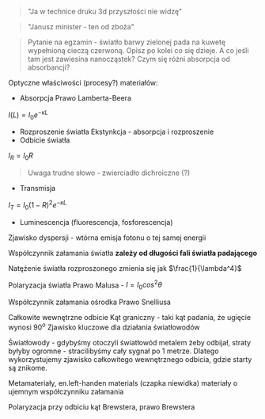 > "Ja w technice druku 3d przyszłości nie widzę"

> "Janusz minister - ten od zboża"

> Pytanie na egzamin - światło barwy zielonej pada na kuwetę wypełnioną cieczą czerwoną. Opisz po kolei co się dzieje. A co jeśli tam jest zawiesina nanocząstek? Czym się różni absorpcja od absorbancji?

Optyczne właściwości (procesy?) materiałów:

- Absorpcja
Prawo Lamberta-Beera

$I(L)=I_0e^{-\kappa L}$

- Rozproszenie światła
Ekstynkcja - absorpcja i rozproszenie
- Odbicie światła

$I_R=I_0R$ 

> Uwaga trudne słowo - zwierciadło dichroiczne (?)

- Transmisja

$I_T=I_0(1-R)^2e^{-\kappa L}$

- Luminescencja (fluorescencja, fosforescencja)

Zjawisko dyspersji - wtórna emisja fotonu o tej samej energii

Współczynnik załamania światła **zależy od długości fali światła padającego**

Natężenie światła rozproszonego zmienia się jak $\frac{1}{\lambda^4}$ 

Polaryzacja światła 
Prawo Malusa - $I=I_0cos^2\theta$ 

Współczynnik załamania ośrodka
Prawo Snelliusa 

Całkowite wewnętrzne odbicie
Kąt graniczny - taki kąt padania, że ugięcie wynosi 90$^o$ 
Zjawisko kluczowe dla działania światłowodów

Światłowody - gdybyśmy otoczyli światłowód metalem żeby odbijał, straty byłyby ogromne - stracilibyśmy cały sygnał po 1 metrze. Dlatego wykorzystujemy zjawisko całkowitego wewnętrznego odbicia, gdzie starty są znikome.

Metamateriały, en.left-handen materials (czapka niewidka)
materiały o ujemnym współczynniku załamania

Polaryzacja przy odbiciu
kąt Brewstera, prawo Brewstera 